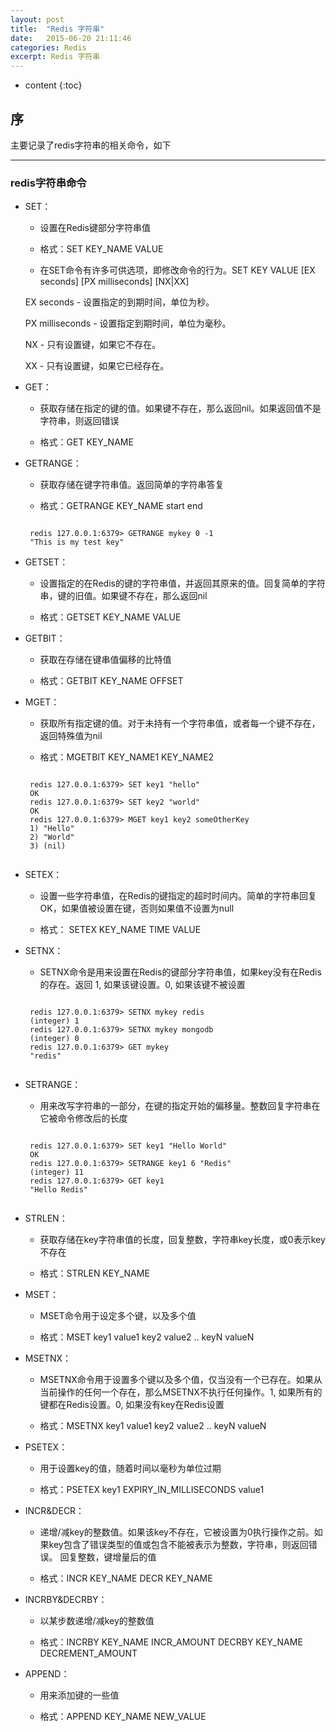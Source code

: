 ```yaml
---
layout: post
title:  "Redis 字符串"
date:   2015-06-20 21:11:46
categories: Redis
excerpt: Redis 字符串
---
```


* content
{:toc}


## 序

主要记录了redis字符串的相关命令，如下

---

### redis字符串命令

 * SET：

   * 设置在Redis键部分字符串值

   * 格式：SET KEY_NAME VALUE

   * 在SET命令有许多可供选项，即修改命令的行为。SET KEY VALUE \[EX seconds\] \[PX milliseconds\] \[NX\|XX\]

    EX seconds - 设置指定的到期时间，单位为秒。

    PX milliseconds - 设置指定到期时间，单位为毫秒。

    NX - 只有设置键，如果它不存在。

    XX - 只有设置键，如果它已经存在。

 * GET：

   * 获取存储在指定的键的值。如果键不存在，那么返回nil。如果返回值不是字符串，则返回错误

   * 格式：GET KEY_NAME

 * GETRANGE：

   * 获取存储在键字符串值。返回简单的字符串答复

   * 格式：GETRANGE KEY_NAME start end
   <pre><code>
    redis 127.0.0.1:6379> GETRANGE mykey 0 -1
    "This is my test key"
   </code></pre>

 * GETSET：

   * 设置指定的在Redis的键的字符串值，并返回其原来的值。回复简单的字符串，键的旧值。如果键不存在，那么返回nil

   * 格式：GETSET KEY_NAME VALUE

 * GETBIT：

   * 获取在存储在键串值偏移的比特值

   * 格式：GETBIT KEY_NAME OFFSET

 * MGET：

   * 获取所有指定键的值。对于未持有一个字符串值，或者每一个键不存在，返回特殊值为nil

   * 格式：MGETBIT KEY_NAME1 KEY_NAME2
   <pre><code>
    redis 127.0.0.1:6379> SET key1 "hello"
    OK
    redis 127.0.0.1:6379> SET key2 "world"
    OK
    redis 127.0.0.1:6379> MGET key1 key2 someOtherKey
    1) "Hello"
    2) "World"
    3) (nil)
    </code></pre>

 * SETEX：

   * 设置一些字符串值，在Redis的键指定的超时时间内。简单的字符串回复OK，如果值被设置在键，否则如果值不设置为null

   * 格式： SETEX KEY_NAME TIME VALUE

 * SETNX：

   *  SETNX命令是用来设置在Redis的键部分字符串值，如果key没有在Redis的存在。返回 1, 如果该键设置。0, 如果该键不被设置
   <pre><code>
    redis 127.0.0.1:6379> SETNX mykey redis
    (integer) 1
    redis 127.0.0.1:6379> SETNX mykey mongodb
    (integer) 0
    redis 127.0.0.1:6379> GET mykey
    "redis"
    </code></pre>

 * SETRANGE：

   * 用来改写字符串的一部分，在键的指定开始的偏移量。整数回复字符串在它被命令修改后的长度
    <pre><code>
    redis 127.0.0.1:6379> SET key1 "Hello World"
    OK
    redis 127.0.0.1:6379> SETRANGE key1 6 "Redis"
    (integer) 11
    redis 127.0.0.1:6379> GET key1
    "Hello Redis"
    </code></pre>

 * STRLEN：

   * 获取存储在key字符串值的长度，回复整数，字符串key长度，或0表示key不存在

   * 格式：STRLEN KEY_NAME

 * MSET：

   * MSET命令用于设定多个键，以及多个值

   * 格式：MSET key1 value1 key2 value2 .. keyN valueN

 * MSETNX：

   * MSETNX命令用于设置多个键以及多个值，仅当没有一个已存在。如果从当前操作的任何一个存在，那么MSETNX不执行任何操作。1, 如果所有的键都在Redis设置。0, 如果没有key在Redis设置

   * 格式：MSETNX key1 value1 key2 value2 .. keyN valueN

 * PSETEX：

   * 用于设置key的值，随着时间以毫秒为单位过期

   * 格式：PSETEX key1 EXPIRY_IN_MILLISECONDS value1

 * INCR&DECR：

   * 递增/减key的整数值。如果该key不存在，它被设置为0执行操作之前。如果key包含了错误类型的值或包含不能被表示为整数，字符串，则返回错误。 回复整数，键增量后的值

   * 格式：INCR KEY_NAME     DECR KEY_NAME

 * INCRBY&DECRBY：

   * 以某步数递增/减key的整数值

   * 格式：INCRBY KEY_NAME INCR_AMOUNT     DECRBY KEY_NAME DECREMENT_AMOUNT

 * APPEND：

   *  用来添加键的一些值

   * 格式：APPEND KEY_NAME NEW_VALUE